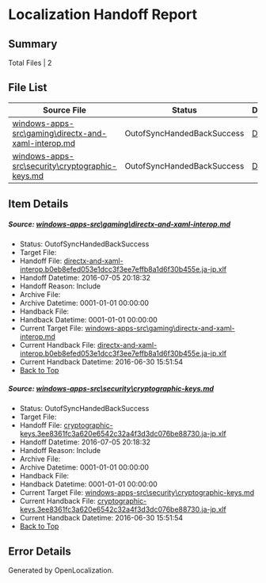 # <a name='report-top'></a> Localization Handoff Report

## Summary
 Total Files | 2

## File List
 Source File | Status | Details 
 ----------- | ------ | ------- 
 [windows-apps-src\gaming\directx-and-xaml-interop.md](https://github.com/Microsoft/windows-apps/blob/a8dcb8161d66c322114608b87f7b074c5b9797cb/windows-apps-src/gaming/directx-and-xaml-interop.md) | OutofSyncHandedBackSuccess | [Details](#67813afb9ef6c723186c1d04b7d48f4e8281fbc52188)
 [windows-apps-src\security\cryptographic-keys.md](https://github.com/Microsoft/windows-apps/blob/e7fba930c108744815f261e7d01d198626d7e7c9/windows-apps-src/security/cryptographic-keys.md) | OutofSyncHandedBackSuccess | [Details](#a86f31a0b62958f1300e386dfb99fd7fc1432fc53703)

## Item Details
##### <a name='67813afb9ef6c723186c1d04b7d48f4e8281fbc52188'></a> Source: [windows-apps-src\gaming\directx-and-xaml-interop.md](https://github.com/Microsoft/windows-apps/blob/a8dcb8161d66c322114608b87f7b074c5b9797cb/windows-apps-src/gaming/directx-and-xaml-interop.md)
* Status: OutofSyncHandedBackSuccess
* Target File: 
* Handoff File: [directx-and-xaml-interop.b0eb8efed053e1dcc3f3ee7effb8a1d6f30b455e.ja-jp.xlf](https://github.com/Microsoft/WDG.handoff/blob/802d279038cd03f2ba5ed0ef117340ce9a4fc9eb/ol-handoff/Microsoft/windows-apps.ja-jp/master/directx-and-xaml-interop.b0eb8efed053e1dcc3f3ee7effb8a1d6f30b455e.ja-jp.xlf)
* Handoff Datetime: 2016-07-05 20:18:32
* Handoff Reason: Include
* Archive File: 
* Archive Datetime: 0001-01-01 00:00:00
* Handback File: 
* Handback Datetime: 0001-01-01 00:00:00
* Current Target File: [windows-apps-src\gaming\directx-and-xaml-interop.md](https://github.com/Microsoft/windows-apps.ja-jp/blob/1b29e037e1ac8f3c8dbdd26036929dcb0ec26826/windows-apps-src/gaming/directx-and-xaml-interop.md)
* Current Handback File: [directx-and-xaml-interop.b0eb8efed053e1dcc3f3ee7effb8a1d6f30b455e.ja-jp.xlf](https://github.com/Microsoft/WDG.handback/blob/b1f93110cb7a5d04acde1e36c6a60039678a2df1/ol-handback/Microsoft/windows-apps.ja-jp/master/directx-and-xaml-interop.b0eb8efed053e1dcc3f3ee7effb8a1d6f30b455e.ja-jp.xlf)
* Current Handback Datetime: 2016-06-30 15:51:54
* [Back to Top](#report-top)

##### <a name='a86f31a0b62958f1300e386dfb99fd7fc1432fc53703'></a> Source: [windows-apps-src\security\cryptographic-keys.md](https://github.com/Microsoft/windows-apps/blob/e7fba930c108744815f261e7d01d198626d7e7c9/windows-apps-src/security/cryptographic-keys.md)
* Status: OutofSyncHandedBackSuccess
* Target File: 
* Handoff File: [cryptographic-keys.3ee8361fc3a620e6542c32a4f3d3dc076be88730.ja-jp.xlf](https://github.com/Microsoft/WDG.handoff/blob/802d279038cd03f2ba5ed0ef117340ce9a4fc9eb/ol-handoff/Microsoft/windows-apps.ja-jp/master/cryptographic-keys.3ee8361fc3a620e6542c32a4f3d3dc076be88730.ja-jp.xlf)
* Handoff Datetime: 2016-07-05 20:18:32
* Handoff Reason: Include
* Archive File: 
* Archive Datetime: 0001-01-01 00:00:00
* Handback File: 
* Handback Datetime: 0001-01-01 00:00:00
* Current Target File: [windows-apps-src\security\cryptographic-keys.md](https://github.com/Microsoft/windows-apps.ja-jp/blob/1b29e037e1ac8f3c8dbdd26036929dcb0ec26826/windows-apps-src/security/cryptographic-keys.md)
* Current Handback File: [cryptographic-keys.3ee8361fc3a620e6542c32a4f3d3dc076be88730.ja-jp.xlf](https://github.com/Microsoft/WDG.handback/blob/b1f93110cb7a5d04acde1e36c6a60039678a2df1/ol-handback/Microsoft/windows-apps.ja-jp/master/cryptographic-keys.3ee8361fc3a620e6542c32a4f3d3dc076be88730.ja-jp.xlf)
* Current Handback Datetime: 2016-06-30 15:51:54
* [Back to Top](#report-top)


## Error Details

Generated by OpenLocalization.
